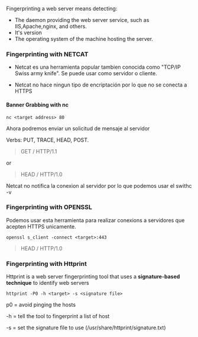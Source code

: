 Fingerprinting a web server means detecting:

- The daemon providing the web server service, such as IIS,Apache,nginx, and others.
- It's version
- The operating system of the machine hosting the server.

### Fingerprinting with NETCAT

- Netcat es una herramienta popular tambien conocida como "TCP/IP Swiss army knife". Se puede usar 
como servidor o cliente.

- Netcat no hace ningun tipo de encriptación por lo que no se conecta a HTTPS

#### Banner Grabbing with nc

`nc <target address> 80`

Ahora podremos enviar un solicitud de mensaje al servidor

Verbs: PUT, TRACE, HEAD, POST.

> GET  / HTTP/1.1

or

> HEAD / HTTP/1.0

Netcat no notifica la conexion al servidor por lo que podemos usar el swithc -v

### Fingerprinting with OPENSSL

Podemos usar esta herramienta para realizar conexions a servidores que acepten HTTPS unicamente.

`openssl s_client -connect <target>:443`
>HEAD / HTTP/1.0

### Fingerprinting with Httprint

Httprint is a web server fingerprinting tool that uses a **signature-based technique** to identify web servers

`httprint -P0 -h <target> -s <signature file>`

p0 = avoid pinging the hosts

-h = tell the tool to fingerprint a list of host

-s = set the signature file to use (/usr/share/httprint/signature.txt)



